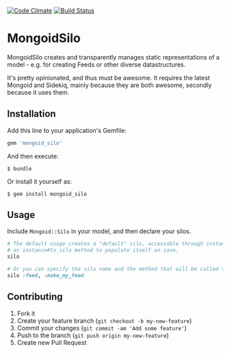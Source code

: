 [![Code Climate](https://codeclimate.com/badge.png)](https://codeclimate.com/github/musicglue/mongoid_silo) [![Build Status](https://travis-ci.org/musicglue/mongoid_silo.png?branch=master)](https://travis-ci.org/musicglue/mongoid_silo)
# MongoidSilo

MongoidSilo creates and transparently manages static representations of a model - e.g. for creating Feeds or other diverse datastructures.

It's pretty opinionated, and thus must be awesome. It requires the latest Mongoid and Sidekiq, mainly because they are both awesome, secondly because it uses them.

## Installation

Add this line to your application's Gemfile:

```ruby
gem 'mongoid_silo'
```

And then execute:

    $ bundle

Or install it yourself as:

    $ gem install mongoid_silo

## Usage

Include ```Mongoid::Silo``` in your model, and then declare your silos.

```ruby
# The default usage creates a "default" silo, accessable through instance#default_silo that will call
# an instance#to_silo method to populate itself on save.
silo

# Or you can specify the silo name and the method that will be called to populate it, like so...
silo :feed, :make_my_feed
```

## Contributing

1. Fork it
2. Create your feature branch (`git checkout -b my-new-feature`)
3. Commit your changes (`git commit -am 'Add some feature'`)
4. Push to the branch (`git push origin my-new-feature`)
5. Create new Pull Request
